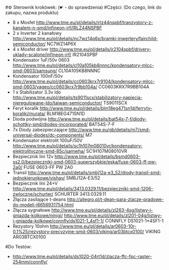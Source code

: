 #&#x2699; Sterownik krokówek:
(&#x261B; - do sprawdzenia)
#Części:  (Do czego, link do zakupu, nazwa produktu)
* 8 x Mosfet http://www.tme.eu/pl/details/irlz44nspbf/tranzystory-z-kanalem-n-smd/infineon-irf/IRLZ44NSPBF
* 2 x Inverter 2 kanałowy http://www.tme.eu/pl/details/nc7wz14p6x/bramki-inwertery/fairchild-semiconductor/ NC7WZ14P6X 
* 4 x Mosfet driver http://www.tme.eu/pl/details/ir2104spbf/drivery-uklady-scalone/infineon-irf/ IR2104SPBF
* Kondensator 1uF/50v 0603 http://www.tme.eu/pl/details/cl10a105kb8nnnc/kondensatory-mlcc-smd-0603/samsung/ CL10A105KB8NNNC 
* Kondensator 100nF/50v http://www.tme.eu/pl/details/cc0603krx7r9104/kondensatory-mlcc-smd-0603/yageo/cc0603krx7r9bb104a/ CC0603KRX7R9BB104A 
* 1 x Stabilizator 3.3v ldo http://www.tme.eu/pl/details/ts9011scx/stabilizatory-napiecia-nieregulowane-ldo/taiwan-semiconductor/ TS9011SCX
* Feryt koralik http://www.tme.eu/pl/details/blm18eg471sn1d/ferryty-koraliki/murata/ BLM18EG471SN1D
* Dioda podwójna http://www.tme.eu/pl/details/bat54s-7-f/diody-schottky-smd/diodes-incorporated/ BAT54S-7-F 
* 7x Diody zabezpieczające http://www.tme.eu/gb/details/m7/smd-universal-diodes/dc-components/  M7
* Kondensator elektrolit 100uF/50V http://www.tme.eu/pl/details/sc1h107m08010vr/kondensatory-elektrolityczne-smd-85c/samwha/ SC1H107M08010VR
* Bezpiecznik lini 12v http://www.tme.eu/pl/details/bsmd0603-ss2.0/bezpieczniki-smd-0603-superszybkie/eska/fuse-0603-ff-pw-2a0/ FUSE 0603-FF PW 2A0 
* Transil http://www.tme.eu/pl/details/smbj12a-e3_52/diody-transil-smd-jednokierunkowe/vishay/  SMBJ12A-E3/52 
* Bezpiecznik lini 24+V http://www.tme.eu/pl/details/3413.0329.11/bezpieczniki-smd-1206-zwloczne/schurter/ SCHURTER 3413.0329.11
* Złącza zasilające t-deans http://allegro.pl/t-dean-para-zlacze-pradowe-do-modeli-i6656931754.html
* Złącza sygnałowe http://www.tme.eu/pl/details/zl263-4sg/listwy-i-gniazda-kolkowe/ninigi/ http://www.tme.eu/pl/details/zl201-04g/listwy-i-gniazda-kolkowe/connfly/ds1021-1_4sf1-1/ CONNFLY DS1021-1*4SF1-1 
* Rezystory 10ohm http://www.tme.eu/pl/details/ar0603-10r-0.1%25/rezystory-precyzyjne-smd-0603/viking/ar03btcx0100/ VIKING AR03BTCX0100 

#Do Testów:
- http://www.tme.eu/pl/details/ds1020-04rt1d/zlacza-ffc-fpc-raster-254mm/connfly/ 

